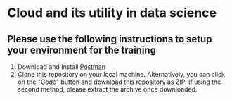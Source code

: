 # Cloud and its utility in data science

## Please use the following instructions to setup your environment for the training

1. Download and Install [Postman](https://www.postman.com/downloads/)
2. Clone this repository on your local machine. Alternatively, you can click on the "Code" button and download this repository as ZIP. If using the second method, please extract the archive once downloaded.
